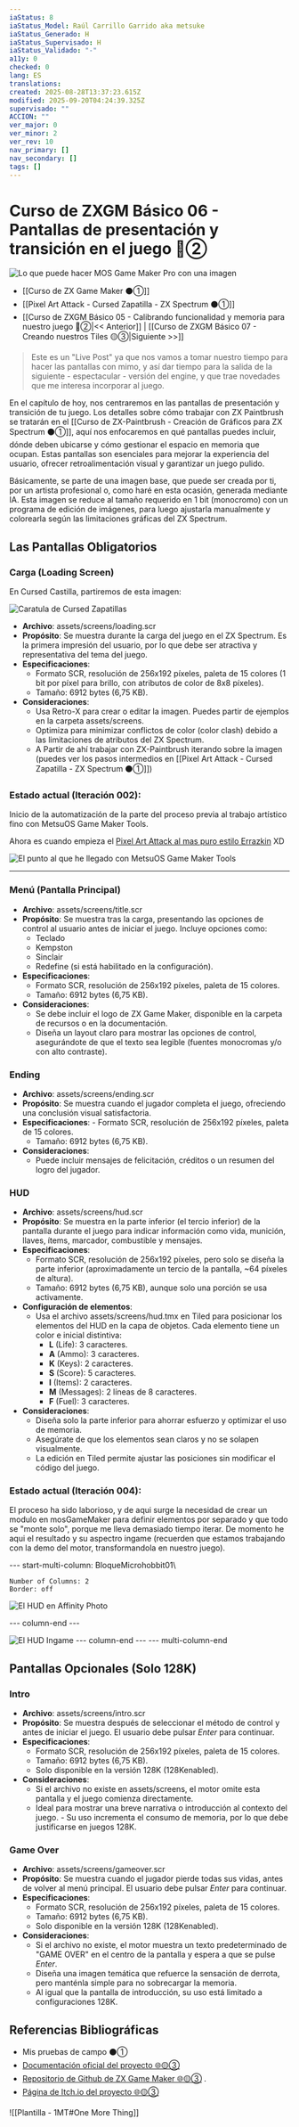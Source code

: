 ```yaml
---
iaStatus: 8
iaStatus_Model: Raúl Carrillo Garrido aka metsuke
iaStatus_Generado: H
iaStatus_Supervisado: H
iaStatus_Validado: "-"
a11y: 0
checked: 0
lang: ES
translations:
created: 2025-08-28T13:37:23.615Z
modified: 2025-09-20T04:24:39.325Z
supervisado: ""
ACCION: ""
ver_major: 0
ver_minor: 2
ver_rev: 10
nav_primary: []
nav_secondary: []
tags: []
---
```

# Curso de ZXGM Básico 06 - Pantallas de presentación y transición en el juego 🔴②


![Lo que puede hacer MOS Game Maker Pro con una imagen](_resources/3b19842721da123761bcb57d9b51222a_MD5.jpeg)

* [[Curso de ZX Game Maker ⚫①]]
* [[Pixel Art Attack - Cursed Zapatilla - ZX Spectrum ⚫①]]
* [[Curso de ZXGM Básico 05 - Calibrando funcionalidad y memoria para nuestro juego 🔴②|<< Anterior]] | [[Curso de ZXGM Básico 07 - Creando nuestros Tiles 🟡③|Siguiente >>]]

> Este es un "Live Post" ya que nos vamos a tomar nuestro tiempo para hacer las pantallas con mimo, y así dar tiempo para la salida de la siguiente - espectacular - versión del engine, y que trae novedades que me interesa incorporar al juego.

En el capítulo de hoy, nos centraremos en las pantallas de presentación y transición de tu juego. Los detalles sobre cómo trabajar con ZX Paintbrush se tratarán en el [[Curso de ZX-Paintbrush - Creación de Gráficos para ZX Spectrum  ⚫①]], aquí nos enfocaremos en qué pantallas puedes incluir, dónde deben ubicarse y cómo gestionar el espacio en memoria que ocupan. Estas pantallas son esenciales para mejorar la experiencia del usuario, ofrecer retroalimentación visual y garantizar un juego pulido.

Básicamente, se parte de una imagen base, que puede ser creada por ti, por un artista profesional o, como haré en esta ocasión, generada mediante IA. Esta imagen se reduce al tamaño requerido en 1 bit (monocromo) con un programa de edición de imágenes, para luego ajustarla manualmente y colorearla según las limitaciones gráficas del ZX Spectrum.
## Las Pantallas Obligatorios

### Carga (Loading Screen)

En Cursed Castilla, partiremos de esta imagen:

![Caratula de Cursed Zapatillas](PublicBrain/_resources/33d90a6b2fb87f43d9c3829c4f53814e_MD5.jpg)

- **Archivo**: assets/screens/loading.scr    
- **Propósito**: Se muestra durante la carga del juego en el ZX Spectrum. Es la primera impresión del usuario, por lo que debe ser atractiva y representativa del tema del juego.
- **Especificaciones**:
	- Formato SCR, resolución de 256x192 píxeles, paleta de 15 colores (1 bit por píxel para brillo, con atributos de color de 8x8 píxeles).
	- Tamaño: 6912 bytes (6,75 KB).
- **Consideraciones**:  
    - Usa Retro-X para crear o editar la imagen. Puedes partir de ejemplos en la carpeta assets/screens.       
    - Optimiza para minimizar conflictos de color (color clash) debido a las limitaciones de atributos del ZX Spectrum.
    - A Partir de ahí trabajar con ZX-Paintbrush iterando sobre la imagen (puedes ver los pasos intermedios en [[Pixel Art Attack - Cursed Zapatilla - ZX Spectrum ⚫①]])

### Estado actual (Iteración 002):

Inicio de la automatización de la parte del proceso previa al trabajo artístico fino con MetsuOS Game Maker Tools.

Ahora es cuando empieza el [Pixel Art Attack al mas puro estilo Errazkin](https://youtu.be/r_t6IBm8-Ac?si=bB0Ae1R50DPvP5eQ) XD

![El punto al que he llegado con MetsuOS Game Maker Tools](PublicBrain/_resources/f1139e8c8ab76b7f55c6cc2f25dd559e_MD5.jpeg)

---
### Menú (Pantalla Principal)

- **Archivo**: assets/screens/title.scr
- **Propósito**: Se muestra tras la carga, presentando las opciones de control al usuario antes de iniciar el juego. Incluye opciones como:
    - Teclado        
    - Kempston        
    - Sinclair        
    - Redefine (si está habilitado en la configuración).
- **Especificaciones**:
    - Formato SCR, resolución de 256x192 píxeles, paleta de 15 colores.
    - Tamaño: 6912 bytes (6,75 KB).
- **Consideraciones**:
	- Se debe incluir el logo de ZX Game Maker, disponible en la carpeta de recursos o en la documentación.
    - Diseña un layout claro para mostrar las opciones de control, asegurándote de que el texto sea legible (fuentes monocromas y/o con alto contraste).
### Ending

- **Archivo**: assets/screens/ending.scr
- **Propósito**: Se muestra cuando el jugador completa el juego, ofreciendo una conclusión visual satisfactoria.
- **Especificaciones**:
       - Formato SCR, resolución de 256x192 píxeles, paleta de 15 colores.
    - Tamaño: 6912 bytes (6,75 KB).
- **Consideraciones**:
    - Puede incluir mensajes de felicitación, créditos o un resumen del logro del jugador.

### HUD

- **Archivo**: assets/screens/hud.scr
- **Propósito**: Se muestra en la parte inferior (el tercio inferior) de la pantalla durante el juego para indicar información como vida, munición, llaves, ítems, marcador, combustible y mensajes.   
- **Especificaciones**:    
    - Formato SCR, resolución de 256x192 píxeles, pero solo se diseña la parte inferior (aproximadamente un tercio de la pantalla, ~64 píxeles de altura).
    - Tamaño: 6912 bytes (6,75 KB), aunque solo una porción se usa activamente.
- **Configuración de elementos**:
	- Usa el archivo assets/screens/hud.tmx en Tiled para posicionar los elementos del HUD en la capa de objetos. Cada elemento tiene un color e inicial distintiva:
        - **L** (Life): 3 caracteres.
        - **A** (Ammo): 3 caracteres.
        - **K** (Keys): 2 caracteres.
        - **S** (Score): 5 caracteres.
        - **I** (Items): 2 caracteres.
        - **M** (Messages): 2 líneas de 8 caracteres.
        - **F** (Fuel): 3 caracteres.
- **Consideraciones**:
	- Diseña solo la parte inferior para ahorrar esfuerzo y optimizar el uso de memoria.
    - Asegúrate de que los elementos sean claros y no se solapen visualmente.
    - La edición en Tiled permite ajustar las posiciones sin modificar el código del juego.
### Estado actual (Iteración 004):

El proceso ha sido laborioso, y de aqui surge la necesidad de crear un modulo en mosGameMaker para definir elementos por separado y que todo se "monte solo", porque me lleva demasiado tiempo iterar. De momento he aqui el resultado y su aspectro ingame (recuerden que estamos trabajando con la demo del motor, transformandola en nuestro juego).

--- start-multi-column: BloqueMicrohobbit01\
```column-settings  
Number of Columns: 2
Border: off
```

![El HUD en Affinity Photo](PublicBrain/_resources/f0f7265d0f8dcee144cc88c76d8d34ea_MD5.jpeg)

 --- column-end ---

![El HUD Ingame](PublicBrain/_resources/f46057c80a427d173e986ba6750c5420_MD5.jpeg)
 --- column-end ---
--- multi-column-end

## Pantallas Opcionales (Solo 128K)

### Intro
- **Archivo**: assets/screens/intro.scr
- **Propósito**: Se muestra después de seleccionar el método de control y antes de iniciar el juego. El usuario debe pulsar _Enter_ para continuar.   
- **Especificaciones**:    
    - Formato SCR, resolución de 256x192 píxeles, paleta de 15 colores.        
    - Tamaño: 6912 bytes (6,75 KB).        
    - Solo disponible en la versión 128K (128Kenabled).
- **Consideraciones**:   
    - Si el archivo no existe en assets/screens, el motor omite esta pantalla y el juego comienza directamente.        
    - Ideal para mostrar una breve narrativa o introducción al contexto del juego.            - Su uso incrementa el consumo de memoria, por lo que debe justificarse en juegos 128K.
       
### Game Over

- **Archivo**: assets/screens/gameover.scr    
- **Propósito**: Se muestra cuando el jugador pierde todas sus vidas, antes de volver al menú principal. El usuario debe pulsar _Enter_ para continuar.    
- **Especificaciones**:    
    - Formato SCR, resolución de 256x192 píxeles, paleta de 15 colores.        
    - Tamaño: 6912 bytes (6,75 KB).        
    - Solo disponible en la versión 128K (128Kenabled).        
- **Consideraciones**:    
    - Si el archivo no existe, el motor muestra un texto predeterminado de "GAME OVER" en el centro de la pantalla y espera a que se pulse _Enter_.        
    - Diseña una imagen temática que refuerce la sensación de derrota, pero manténla simple para no sobrecargar la memoria.        
    - Al igual que la pantalla de introducción, su uso está limitado a configuraciones 128K.

## Referencias Bibliográficas

* Mis pruebas de campo ⚫①
* [Documentación oficial del proyecto 🌐🟡③](https://gm.retrojuegos.org/index.html)
* [Repositorio de Github de ZX Game Maker 🌐🟡③](https://github.com/rtorralba/zx-game-maker) .
* [Página de Itch.io del proyecto 🌐🟡③](https://juntelart.itch.io/zx-game-maker)

![[Plantilla - 1MT#One More Thing]]
